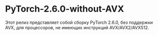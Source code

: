 # PyTorch-2.6.0-without-AVX
Этот релиз представляет собой сборку PyTorch 2.6.0, без поддержки AVX, для процессоров, не имеющих инструкций AVX/AVX2/AVX512.
